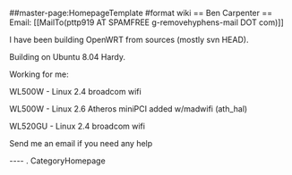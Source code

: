 \#\#master-page:HomepageTemplate \#format wiki == Ben Carpenter ==
Email: \[\[MailTo(pttp919 AT SPAMFREE g-removehyphens-mail DOT com)\]\]

I have been building OpenWRT from sources (mostly svn HEAD).

Building on Ubuntu 8.04 Hardy.

Working for me:

WL500W - Linux 2.4 broadcom wifi

WL500W - Linux 2.6 Atheros miniPCI added w/madwifi (ath\_hal)

WL520GU - Linux 2.4 broadcom wifi

Send me an email if you need any help

---- . CategoryHomepage
